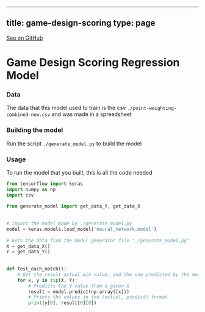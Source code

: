 
---
title: game-design-scoring
type: page
---

[See on GitHub](https://github.com/jakeroggenbuck/game-design-scoring/)

#  Game Design Scoring Regression Model


### Data
The data that this model used to train is the csv `./point-weighting-combined-new.csv` and was made in a spreedsheet

### Building the model
Run the script `./generate_model.py` to build the model

### Usage
To run the model that you built, this is all the code needed

```py
from tensorflow import keras                                                   
import numpy as np                                                             
import csv                                                                     
                                                                               
from generate_model import get_data_Y, get_data_X                              
                                                                               
                                                                               
# Import the model made by ./generate_model.py                                 
model = keras.models.load_model('neural_network.model')                        
                                                                               
# Gets the data from the model generator file "./generate_model.py"            
X = get_data_X()                                                               
Y = get_data_Y()                                                               
                                                                               
                                                                               
def test_each_match():                                                         
    # Get the result actual win value, and the one predicted by the model      
    for x, y in zip(X, Y):                                                     
        # Predicts the Y value from a given X                                  
        result = model.predict(np.array([x]))                                  
        # Prints the values in the (actual, predict) format                    
        print(y[0], result[0][0])                                              
```
